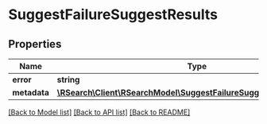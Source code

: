 # SuggestFailureSuggestResults

## Properties
Name | Type | Description | Notes
------------ | ------------- | ------------- | -------------
**error** | **string** |  | 
**metadata** | [**\RSearch\Client\RSearchModel\SuggestFailureSuggestResultsMetadata**](SuggestFailureSuggestResultsMetadata.md) |  | 

[[Back to Model list]](../README.md#documentation-for-models) [[Back to API list]](../README.md#documentation-for-api-endpoints) [[Back to README]](../README.md)



